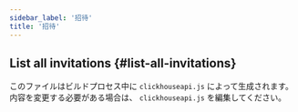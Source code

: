 ```yaml
---
sidebar_label: '招待'
title: '招待'
---
```




## List all invitations {#list-all-invitations}

このファイルはビルドプロセス中に `clickhouseapi.js` によって生成されます。 内容を変更する必要がある場合は、 `clickhouseapi.js` を編集してください。
